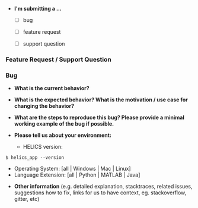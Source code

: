 

* **I'm submitting a ...**
  - [ ] bug
  - [ ] feature request
  - [ ] support question


### Feature Request / Support Question

<!--If it is a feature request or support question, describe it in detail in this section and delete the sections below.-->

### Bug

<!--If it is a bug, answer the following questions and add information that you think is relevant.-->

* **What is the current behavior?**



* **What is the expected behavior? What is the motivation / use case for changing the behavior?**



* **What are the steps to reproduce this bug? Please provide a minimal working example of the bug if possible.**



* **Please tell us about your environment:**

  - HELICS version: <!-- 1.3.0 (07-31-18) -->

```
$ helics_app --version
```


  - Operating System: [all | Windows | Mac | Linux]
  - Language Extension: [all | Python | MATLAB | Java]


* **Other information** (e.g. detailed explanation, stacktraces, related issues, suggestions how to fix, links for us to have context, eg. stackoverflow, gitter, etc)
